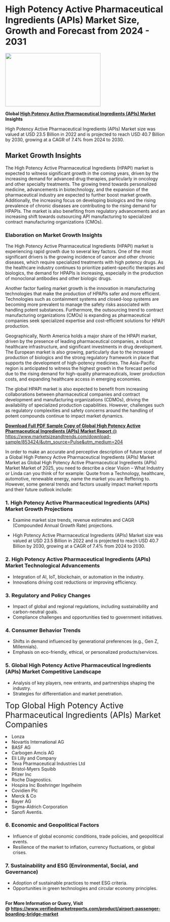 <H1>High Potency Active Pharmaceutical Ingredients (APIs) Market Size, Growth and Forecast from 2024 - 2031</H1><img class="aligncenter size-medium wp-image-584254" src="https://thirdeyenews.in/wp-content/uploads/2024/09/Global-Market-Research-300x168.jpeg" alt="" width="300" height="168" /><p><strong>Global&nbsp;<a href="https://www.marketsizeandtrends.com/download-sample/853424/&amp;utm_source=Pulse&amp;utm_medium=204">High Potency Active Pharmaceutical Ingredients (APIs) Market</a> Insights</strong></p><p>High Potency Active Pharmaceutical Ingredients (APIs) Market size was valued at USD 23.5 Billion in 2022 and is projected to reach USD 40.7 Billion by 2030, growing at a CAGR of 7.4% from 2024 to 2030.</p><p><h2>Market Growth Insights</h2> <p>The High Potency Active Pharmaceutical Ingredients (HPAPI) market is expected to witness significant growth in the coming years, driven by the increasing demand for advanced drug therapies, particularly in oncology and other specialty treatments. The growing trend towards personalized medicine, advancements in biotechnology, and the expansion of the pharmaceutical industry are expected to further boost market growth. Additionally, the increasing focus on developing biologics and the rising prevalence of chronic diseases are contributing to the rising demand for HPAPIs. The market is also benefiting from regulatory advancements and an increasing shift towards outsourcing API manufacturing to specialized contract manufacturing organizations (CMOs).</p> <p><a href="#"></a></p> <h3>Elaboration on Market Growth Insights</h3> <p>The High Potency Active Pharmaceutical Ingredients (HPAPI) market is experiencing rapid growth due to several key factors. One of the most significant drivers is the growing incidence of cancer and other chronic diseases, which require specialized treatments with high potency drugs. As the healthcare industry continues to prioritize patient-specific therapies and biologics, the demand for HPAPIs is increasing, especially in the production of monoclonal antibodies and other biologic drugs.</p> <p>Another factor fueling market growth is the innovation in manufacturing technologies that make the production of HPAPIs safer and more efficient. Technologies such as containment systems and closed-loop systems are becoming more prevalent to manage the safety risks associated with handling potent substances. Furthermore, the outsourcing trend to contract manufacturing organizations (CMOs) is expanding as pharmaceutical companies seek specialized expertise and cost-efficient solutions for HPAPI production.</p> <p>Geographically, North America holds a major share of the HPAPI market, driven by the presence of leading pharmaceutical companies, a robust healthcare infrastructure, and significant investments in drug development. The European market is also growing, particularly due to the increased production of biologics and the strong regulatory framework in place that supports the development of high-potency medicines. The Asia-Pacific region is anticipated to witness the highest growth in the forecast period due to the rising demand for high-quality pharmaceuticals, lower production costs, and expanding healthcare access in emerging economies.</p> <p>The global HPAPI market is also expected to benefit from increasing collaborations between pharmaceutical companies and contract development and manufacturing organizations (CDMOs), driving the availability of specialized production capabilities. However, challenges such as regulatory complexities and safety concerns around the handling of potent compounds continue to impact market dynamics.</p> <p><a href="#"></p><p><span class=""><strong>Download Full PDF Sample Copy of Global High Potency Active Pharmaceutical Ingredients (APIs) Market Report</strong> @ <a href="https://www.marketsizeandtrends.com/download-sample/853424/&amp;utm_source=Pulse&amp;utm_medium=204" target="_blank">https://www.marketsizeandtrends.com/download-sample/853424/&amp;utm_source=Pulse&amp;utm_medium=204</a></span></p><p>In order to make an accurate and perceptive description of future scope of a Global&nbsp;High Potency Active Pharmaceutical Ingredients (APIs) Market Market as Global&nbsp;High Potency Active Pharmaceutical Ingredients (APIs) Market Market of 2025, you need to describe a clear Vision &ndash; What Industry or Linda can you think of for example: Quote from a Technology, healthcare, automotive, renewable energy, name the market you are Reffering to. However, some general trends and factors usually impact market reports and their future outlook include:</p><h3>1.&nbsp;<strong>High Potency Active Pharmaceutical Ingredients (APIs) Market Growth Projections</strong></h3><ul><li>Examine market size trends, revenue estimates and CAGR (Compounded Annual Growth Rate) projections.</li><li><p>High Potency Active Pharmaceutical Ingredients (APIs) Market size was valued at USD 23.5 Billion in 2022 and is projected to reach USD 40.7 Billion by 2030, growing at a CAGR of 7.4% from 2024 to 2030.</p></li></ul><h3>2.&nbsp;<strong>High Potency Active Pharmaceutical Ingredients (APIs) Market Technological Advancements</strong></h3><ul><li>Integration of AI, IoT, blockchain, or automation in the industry.</li><li>Innovations driving cost reductions or improving efficiency.</li></ul><h3>3.&nbsp;<strong>Regulatory and Policy Changes</strong></h3><ul><li>Impact of global and regional regulations, including sustainability and carbon-neutral goals.</li><li>Compliance challenges and opportunities tied to government initiatives.</li></ul><h3>4.&nbsp;<strong>Consumer Behavior Trends</strong></h3><ul><li>Shifts in demand influenced by generational preferences (e.g., Gen Z, Millennials).</li><li>Emphasis on eco-friendly, ethical, or personalized products/services.</li></ul><h3>5.&nbsp;<strong>Global High Potency Active Pharmaceutical Ingredients (APIs) Market Competitive Landscape</strong></h3><ul><li>Analysis of key players, new entrants, and partnerships shaping the industry.</li><li>Strategies for differentiation and market penetration.</li></ul><p data-pm-slice="1 1 []"><span style="color: inherit; font-family: inherit; font-size: 25px;">Top Global High Potency Active Pharmaceutical Ingredients (APIs) Market Companies</span></p><div class="" data-test-id=""><p><li>Lonza</li><li> Novartis International AG</li><li> BASF AG</li><li> Carbogen Amcis AG</li><li> Eli Lilly and Company</li><li> Teva Pharmaceutical Industries Ltd</li><li> Bristol-Myers Squibb</li><li> Pfizer Inc</li><li> Roche Diagnostics.</li><li> Hospira Inc Boehringer Ingelheim</li><li> Covidien Plc</li><li> Merck & Co</li><li> Bayer AG</li><li> Sigma-Aldrich Corporation</li><li> Sanofi Aventis.</li></p></div><h3>6.&nbsp;<strong>Economic and Geopolitical Factors</strong></h3><ul><li>Influence of global economic conditions, trade policies, and geopolitical events.</li><li>Resilience of the market to inflation, currency fluctuations, or global crises.</li></ul><h3>7.&nbsp;<strong>Sustainability and ESG (Environmental, Social, and Governance)</strong></h3><ul><li>Adoption of sustainable practices to meet ESG criteria.</li><li>Opportunities in green technologies and circular economy principles.</li></ul><h2><strong style="font-size: 14px;">For More Information or Query, Visit @&nbsp;</strong><a style="background-color: #ffffff; font-size: 14px;" href="https://www.marketsizeandtrends.com/report/high-potency-active-pharmaceutical-ingredients-apis-market/" target="_blank">https://www.verifiedmarketreports.com/product/airport-passenger-boarding-bridge-market</a></h2>
